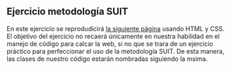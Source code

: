 ## Ejercicio metodología SUIT

En este ejercicio se reprodudicirá [la siguiente página](https://github.com/user-attachments/files/15568108/Diseno.pdf) usando HTML y CSS. El objetivo del ejercicio no recaerá únicamente en nuestra habilidad en el manejo de código para calcar la web, si no que se trara de un ejercicio práctico para perfeccionar el uso de la metodología SUIT. De esta manera, las clases de nuestro código estarán nombradas siguiendo la msima. 






